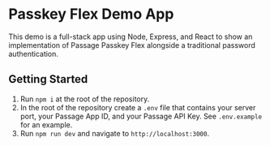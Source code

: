 # Passkey Flex Demo App

This demo is a full-stack app using Node, Express, and React to show an implementation of Passage Passkey Flex alongside a traditional password authentication.

## Getting Started
1. Run `npm i` at the root of the repository.
2. In the root of the repository create a `.env` file that contains your server port, your Passage App ID, and your Passage API Key. See `.env.example` for an example.
3. Run `npm run dev` and navigate to `http://localhost:3000`.

